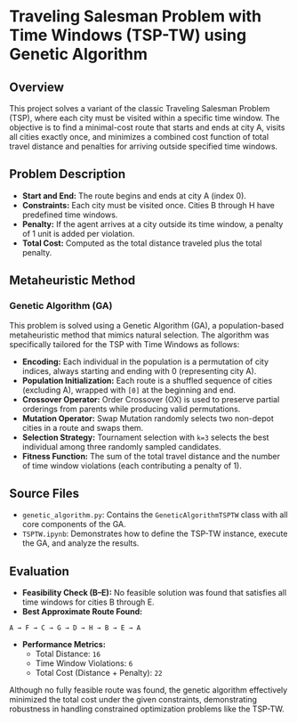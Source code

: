

# Traveling Salesman Problem with Time Windows (TSP-TW) using Genetic Algorithm

## Overview
This project solves a variant of the classic Traveling Salesman Problem (TSP), where each city must be visited within a specific time window. The objective is to find a minimal-cost route that starts and ends at city A, visits all cities exactly once, and minimizes a combined cost function of total travel distance and penalties for arriving outside specified time windows.

## Problem Description
- **Start and End:** The route begins and ends at city A (index 0).
- **Constraints:** Each city must be visited once. Cities B through H have predefined time windows.
- **Penalty:** If the agent arrives at a city outside its time window, a penalty of 1 unit is added per violation.
- **Total Cost:** Computed as the total distance traveled plus the total penalty.

## Metaheuristic Method

### Genetic Algorithm (GA)
This problem is solved using a Genetic Algorithm (GA), a population-based metaheuristic method that mimics natural selection. The algorithm was specifically tailored for the TSP with Time Windows as follows:

- **Encoding:** Each individual in the population is a permutation of city indices, always starting and ending with 0 (representing city A).
- **Population Initialization:** Each route is a shuffled sequence of cities (excluding A), wrapped with `[0]` at the beginning and end.
- **Crossover Operator:** Order Crossover (OX) is used to preserve partial orderings from parents while producing valid permutations.
- **Mutation Operator:** Swap Mutation randomly selects two non-depot cities in a route and swaps them.
- **Selection Strategy:** Tournament selection with `k=3` selects the best individual among three randomly sampled candidates.
- **Fitness Function:** The sum of the total travel distance and the number of time window violations (each contributing a penalty of 1).

## Source Files
- `genetic_algorithm.py`: Contains the `GeneticAlgorithmTSPTW` class with all core components of the GA.
- `TSPTW.ipynb`: Demonstrates how to define the TSP-TW instance, execute the GA, and analyze the results.

## Evaluation

- **Feasibility Check (B–E):** No feasible solution was found that satisfies all time windows for cities B through E.
- **Best Approximate Route Found:**
```
A → F → C → G → D → H → B → E → A
```
- **Performance Metrics:**
  - Total Distance: `16`
  - Time Window Violations: `6`
  - Total Cost (Distance + Penalty): `22`

Although no fully feasible route was found, the genetic algorithm effectively minimized the total cost under the given constraints, demonstrating robustness in handling constrained optimization problems like the TSP-TW.